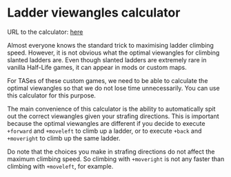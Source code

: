 # Ladder viewangles calculator

URL to the calculator: [here](https://matherunner.github.io/laddercalc/calc.html)

Almost everyone knows the standard trick to maximising ladder climbing speed. However, it is not obvious what the optimal viewangles for climbing slanted ladders are. Even though slanted ladders are extremely rare in vanilla Half-Life games, it can appear in mods or custom maps.

For TASes of these custom games, we need to be able to calculate the optimal viewangles so that we do not lose time unnecessarily. You can use this calculator for this purpose.

The main convenience of this calculator is the ability to automatically spit out the correct viewangles given your strafing directions. This is important because the optimal viewangles are different if you decide to execute `+forward` and `+moveleft` to climb up a ladder, or to execute `+back` and `+moveright` to climb up the same ladder.

Do note that the choices you make in strafing directions do not affect the maximum climbing speed. So climbing with `+moveright` is not any faster than climbing with `+moveleft`, for example.
